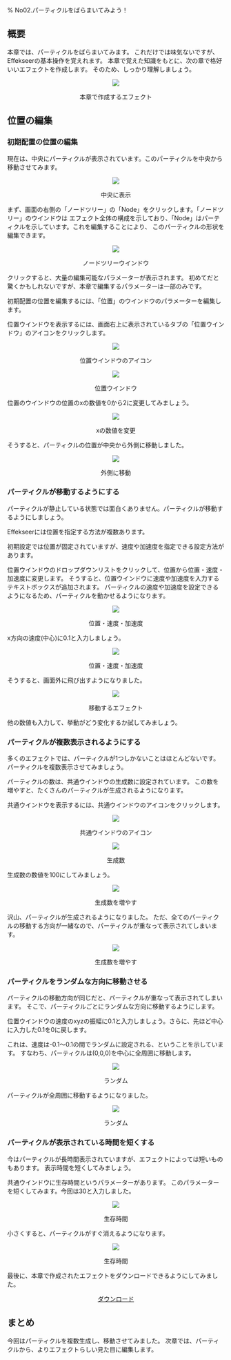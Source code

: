 ﻿% No02.パーティクルをばらまいてみよう！

<div class="main">

## 概要

本章では、パーティクルをばらまいてみます。
これだけでは味気ないですが、Effekseerの基本操作を覚えれます。
本章で覚えた知識をもとに、次の章で格好いいエフェクトを作成します。
そのため、しっかり理解しましょう。

<div align="center">
<img src="../../img/Tutorial/02_completed.gif">
<p>本章で作成するエフェクト</p>
</div>

## 位置の編集
    
### 初期配置の位置の編集

現在は、中央にパーティクルが表示されています。このパーティクルを中央から移動させてみます。

<div align="center">
<img src="../../img/Tutorial/01_square.png">
<p>中央に表示</p>
</div>

まず、画面の右側の「ノードツリー」の「Node」をクリックします。「ノードツリー」のウインドウは
エフェクト全体の構成を示しており、「Node」はパーティクルを示しています。これを編集することにより、
このパーティクルの形状を編集できます。

<div align="center">
<img src="../../img/Tutorial/02_nodetree.png">
<p>ノードツリーウインドウ</p>
</div>

クリックすると、大量の編集可能なパラメーターが表示されます。
初めてだと驚くかもしれないですが、本章で編集するパラメーターは一部のみです。

初期配置の位置を編集するには、「位置」のウインドウのパラメーターを編集します。

位置ウインドウを表示するには、画面右上に表示されているタブの「位置ウインドウ」のアイコンをクリックします。

<div align="center">
<img src="../../img/Tutorial/02_position_icon.png">
<p>位置ウインドウのアイコン</p>
</div>

<div align="center">
<img src="../../img/Tutorial/02_position_ja.png">
<p>位置ウインドウ</p>
</div>

位置のウインドウの位置のxの数値を0から2に変更してみましょう。

<div align="center">
<img src="../../img/Tutorial/02_position_input_ja.png">
<p>xの数値を変更</p>
</div>

そうすると、パーティクルの位置が中央から外側に移動しました。

<div align="center">
<img src="../../img/Tutorial/02_position_input_view.png">
<p>外側に移動</p>
</div>

### パーティクルが移動するようにする

パーティクルが静止している状態では面白くありません。パーティクルが移動するようにしましょう。

Effekseerには位置を指定する方法が複数あります。

初期設定では位置が固定されていますが、速度や加速度を指定できる設定方法があります。

位置ウインドウのドロップダウンリストをクリックして、位置から位置・速度・加速度に変更します。
そうすると、位置ウインドウに速度や加速度を入力するテキストボックスが追加されます。
パーティクルの速度や加速度を設定できるようになるため、パーティクルを動かせるようになります。

<div align="center">
<img src="../../img/Tutorial/02_pva_ja.png">
<p>位置・速度・加速度</p>
</div>

x方向の速度(中心)に0.1と入力しましょう。

<div align="center">
<img src="../../img/Tutorial/02_pva_input_ja.png">
<p>位置・速度・加速度</p>
</div>

そうすると、画面外に飛び出すようになりました。

<div align="center">
<img src="../../img/Tutorial/02_pva.gif">
<p>移動するエフェクト</p>
</div>

他の数値も入力して、挙動がどう変化するか試してみましょう。

### パーティクルが複数表示されるようにする

多くのエフェクトでは、パーティクルが1つしかないことはほとんどないです。
パーティクルを複数表示させてみましょう。

パーティクルの数は、共通ウインドウの生成数に設定されています。
この数を増やすと、たくさんのパーティクルが生成されるようになります。

共通ウインドウを表示するには、共通ウインドウのアイコンをクリックします。

<div align="center">
<img src="../../img/Tutorial/02_common_icon.png">
<p>共通ウインドウのアイコン</p>
</div>

<div align="center">
<img src="../../img/Tutorial/02_common_ja.png">
<p>生成数</p>
</div>

生成数の数値を100にしてみましょう。

<div align="center">
<img src="../../img/Tutorial/02_common_count_ja.png">
<p>生成数を増やす</p>
</div>

沢山、パーティクルが生成されるようになりました。
ただ、全てのパーティクルの移動する方向が一緒なので、パーティクルが重なって表示されてしまいます。

<div align="center">
<img src="../../img/Tutorial/02_count.gif">
<p>生成数を増やす</p>
</div>

### パーティクルをランダムな方向に移動させる

パーティクルの移動方向が同じだと、パーティクルが重なって表示されてしまいます。
そこで、パーティクルごとにランダムな方向に移動するようにします。

位置ウインドウの速度のxyzの振幅に0.1と入力しましょう。さらに、先ほど中心に入力した0.1を0に戻します。

これは、速度は-0.1～0.1の間でランダムに設定される、ということを示しています。
すなわち、パーティクルは(0,0,0)を中心に全周囲に移動します。

<div align="center">
<img src="../../img/Tutorial/02_random_input_ja.png">
<p>ランダム</p>
</div>

パーティクルが全周囲に移動するようになりました。

<div align="center">
<img src="../../img/Tutorial/02_random.gif">
<p>ランダム</p>
</div>

### パーティクルが表示されている時間を短くする

今はパーティクルが長時間表示されていますが、エフェクトによっては短いものもあります。
表示時間を短くしてみましょう。

共通ウインドウに生存時間というパラメーターがあります。
このパラメーターを短くしてみます。今回は30と入力しました。

<div align="center">
<img src="../../img/Tutorial/02_life_input_ja.png">
<p>生存時間</p>
</div>

小さくすると、パーティクルがすぐ消えるようになります。

<div align="center">
<img src="../../img/Tutorial/02_completed.gif">
<p>生存時間</p>
</div>

最後に、本章で作成されたエフェクトをダウンロードできるようにしてみました。

<div align="center">
<a href = "../../Sample/02_Sample.zip">ダウンロード</a>
</div>

## まとめ

今回はパーティクルを複数生成し、移動させてみました。
次章では、パーティクルから、よりエフェクトらしい見た目に編集します。


</div>